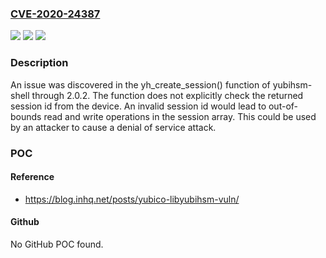 ### [CVE-2020-24387](https://cve.mitre.org/cgi-bin/cvename.cgi?name=CVE-2020-24387)
![](https://img.shields.io/static/v1?label=Product&message=n%2Fa&color=blue)
![](https://img.shields.io/static/v1?label=Version&message=n%2Fa&color=blue)
![](https://img.shields.io/static/v1?label=Vulnerability&message=n%2Fa&color=brighgreen)

### Description

An issue was discovered in the yh_create_session() function of yubihsm-shell through 2.0.2. The function does not explicitly check the returned session id from the device. An invalid session id would lead to out-of-bounds read and write operations in the session array. This could be used by an attacker to cause a denial of service attack.

### POC

#### Reference
- https://blog.inhq.net/posts/yubico-libyubihsm-vuln/

#### Github
No GitHub POC found.

